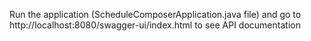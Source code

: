 Run the application (ScheduleComposerApplication.java file) and go to http://localhost:8080/swagger-ui/index.html to see API documentation
